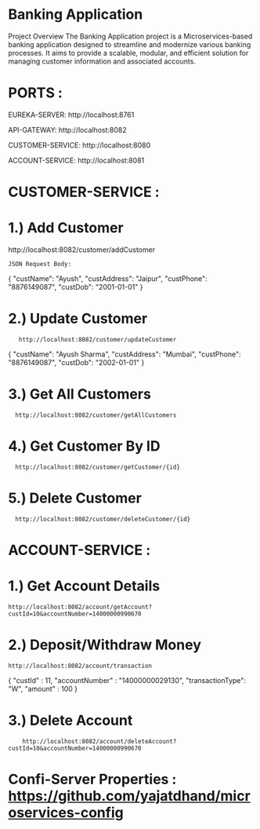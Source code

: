 # Banking Application
Project Overview
The Banking Application project is a Microservices-based banking application designed to streamline and modernize various banking processes. It aims to provide a scalable, modular, and efficient solution for managing customer information and associated accounts.

# PORTS :
EUREKA-SERVER: http://localhost:8761
 
API-GATEWAY: http://localhost:8082
 
CUSTOMER-SERVICE: http://localhost:8080
 
ACCOUNT-SERVICE: http://localhost:8081
 
# CUSTOMER-SERVICE :
 
 
# 1.)  Add Customer
 
 http://localhost:8082/customer/addCustomer
 
    JSON Request Body:
   
{
    "custName": "Ayush",
    "custAddress": "Jaipur",
    "custPhone": "8876149087",
    "custDob": "2001-01-01"
}
 
 # 2.) Update Customer
 
       http://localhost:8082/customer/updateCustomer
 
{
    "custName": "Ayush Sharma",
    "custAddress": "Mumbai",
    "custPhone": "8876149087",
    "custDob": "2002-01-01"
}
       
# 3.) Get All Customers
 
      http://localhost:8082/customer/getAllCustomers
 
# 4.) Get Customer By ID
 
      http://localhost:8082/customer/getCustomer/{id}
 
# 5.) Delete Customer
 
      http://localhost:8082/customer/deleteCustomer/{id}
 
 
 
 # ACCOUNT-SERVICE :
 
  # 1.) Get Account Details
 
    http://localhost:8082/account/getAccount?custId=10&accountNumber=14000000990670
 
  # 2.) Deposit/Withdraw Money
 
    http://localhost:8082/account/transaction 
{
    "custId" : 11,
    "accountNumber" : "14000000029130",
    "transactionType": "W",
    "amount" : 100
}
  
  # 3.) Delete Account
 
        http://localhost:8082/account/deleteAccount?custId=10&accountNumber=14000000990670
 
 
 
# Confi-Server Properties : https://github.com/yajatdhand/microservices-config
